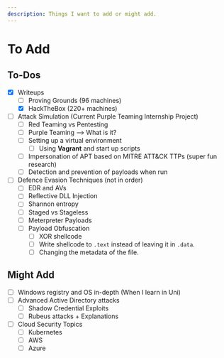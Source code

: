 ```yaml
---
description: Things I want to add or might add.
---
```


# To Add

## To-Dos

* [x] Writeups
  * [ ] Proving Grounds (96 machines)
  * [x] HackTheBox (220+ machines)
* [ ] Attack Simulation (Current Purple Teaming Internship Project)
  * [ ] Red Teaming vs Pentesting
  * [ ] Purple Teaming --> What is it?
  * [ ] Setting up a virtual environment
    * [ ] Using **Vagrant** and start up scripts
  * [ ] Impersonation of APT based on MITRE ATT\&CK TTPs (super fun research)
  * [ ] Detection and prevention of payloads when run
* [ ] Defence Evasion Techniques (not in order)
  * [ ] EDR and AVs&#x20;
  * [ ] Reflective DLL Injection
  * [ ] Shannon entropy
  * [ ] Staged vs Stageless
  * [ ] Meterpreter Payloads
  * [ ] Payload Obfuscation
    * [ ] XOR shellcode
    * [ ] Write shellcode to `.text` instead of leaving it in `.data`.&#x20;
    * [ ] Changing the metadata of the file.&#x20;

## Might Add

* [ ] Windows registry and OS in-depth (When I learn in Uni)
* [ ] Advanced Active Directory attacks
  * [ ] Shadow Credential Exploits
  * [ ] Rubeus attacks + Explanations
* [ ] Cloud Security Topics
  * [ ] Kubernetes
  * [ ] AWS
  * [ ] Azure&#x20;
